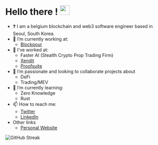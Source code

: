 # Hello there ! <img src="https://raw.githubusercontent.com/MartinHeinz/MartinHeinz/master/wave.gif" width="30px">

<!--
**PtitLuca/PtitLuca** is a ✨ _special_ ✨ repository because its `README.md` (this file) appears on your GitHub profile.

Here are some ideas to get you started:

- 🔭 I’m currently working on ...
- 🌱 I’m currently learning ...
- 👯 I’m looking to collaborate on ...
- 🤔 I’m looking for help with ...
- 💬 Ask me about ...
- 📫 How to reach me: ...
- 😄 Pronouns: ...
- ⚡ Fun fact: ...
-->

- :question: I am a belgium blockchain and web3 software engineer based in Seoul, South Korea. 
- 🔭 I’m currently working at:
  - [Blockpour](https://www.blockpour.com/)
- 🤔 I've worked at:
  - Faster AI (Stealth Crypto Prop Trading Firm)
  - [Xendit](https://www.xendit.co/en/)
  - [Proofsuite](https://github.com/proofsuite)
- 👯 I’m passionate and looking to collaborate projects about
  - DeFi
  - Trading/MEV
- 🌱 I’m currently learning:
  - Zero Knowledge 
  - Rust
- 📫 How to reach me:
  - [Twitter](https://twitter.com/dvisacker)
  - [LinkedIn](https://www.linkedin.com/in/david-van-isacker/)
- Other links
  - [Personal Website](https://www.davidvanisacker.com/)

![GitHub Streak](https://github-readme-streak-stats.herokuapp.com/?user=dvisacker)
